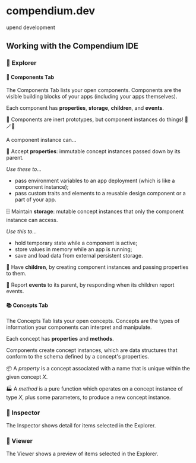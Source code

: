 # compendium.dev

upend development

## Working with the Compendium IDE

### 🧭 Explorer

#### 🧱 Components Tab

The Components Tab lists your open components. Components are the visible building blocks of your apps (including your apps themselves).

Each component has **properties**, **storage**, **children**, and **events**.

🧪 Components are inert prototypes, but component instances do things! 🧙🪄✨

A component instance can...

🎁 Accept **properties**: immutable concept instances passed down by its parent.

_Use these to..._

- pass environment variables to an app deployment (which is like a component instance);
- pass custom traits and elements to a reusable design component or a part of your app.

🗄️ Maintain **storage**: mutable concept instances that only the component instance can access.

_Use this to..._

- hold temporary state while a component is active;
- store values in memory while an app is running;
- save and load data from external persistent storage.

🐣 Have **children**, by creating component instances and passing properties to them.

📣 Report **events** to its parent, by responding when its children report events.

#### 📚 Concepts Tab

The Concepts Tab lists your open concepts. Concepts are the types of information your components can interpret and manipulate.

Each concept has **properties** and **methods**. 

Components create concept instances, which are data structures that conform to the schema defined by a concept's properties.

📦 A *property* is a concept associated with a name that is unique within the given concept _X_.

🏭 A *method* is a pure function which operates on a concept instance of type _X_, plus some parameters, to produce a new concept instance.

### 🔎 Inspector

The Inspector shows detail for items selected in the Explorer.

### 👀 Viewer

The Viewer shows a preview of items selected in the Explorer.
